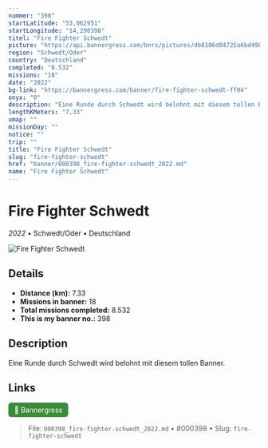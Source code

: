 ```yaml
---
nummer: "398"
startLatitude: "53,062951"
startLongitude: "14,290398"
titel: "Fire Fighter Schwedt"
picture: "https://api.bannergress.com/bnrs/pictures/db8186d04725a6bd4986863acc0e1f68"
region: "Schwedt/Oder"
country: "Deutschland"
completed: "8.532"
missions: "18"
date: "2022"
bg-link: "https://bannergress.com/banner/fire-fighter-schwedt-ff04"
onyx: "0"
description: "Eine Runde durch Schwedt wird belohnt mit diesem tollen Banner."
lengthKMeters: "7,33"
umap: ""
missionDay: ""
notice: ""
trip: ""
title: "Fire Fighter Schwedt"
slug: "fire-fighter-schwedt"
href: "banner/000398_fire-fighter-schwedt_2022.md"
name: "Fire Fighter Schwedt"
---
```

# Fire Fighter Schwedt

*2022* • Schwedt/Oder • Deutschland

![Fire Fighter Schwedt](https://api.bannergress.com/bnrs/pictures/db8186d04725a6bd4986863acc0e1f68)



## Details
- **Distance (km):** 7.33
- **Missions in banner:** 18
- **Total missions completed:** 8.532
- **This is my banner no.:** 398



## Description
Eine Runde durch Schwedt wird belohnt mit diesem tollen Banner.



## Links
<a href="https://bannergress.com/banner/fire-fighter-schwedt-ff04" target="_blank" style="display:inline-block;margin-right:8px;padding:6px 12px;background:#3c8b3c;color:#fff;text-decoration:none;border-radius:6px;">🔗 Bannergress</a>



> File: `000398_fire-fighter-schwedt_2022.md`
> • #000398
> • Slug: `fire-fighter-schwedt`
